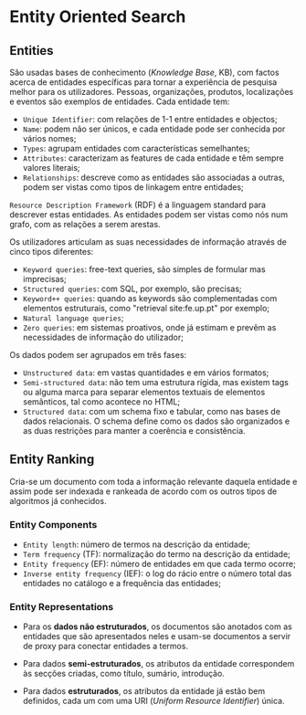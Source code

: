 # Entity Oriented Search

## Entities

São usadas bases de conhecimento (*Knowledge Base*, KB), com factos acerca de entidades específicas para tornar a experiência de pesquisa melhor para os utilizadores. Pessoas, organizações, produtos, localizações e eventos são exemplos de entidades. Cada entidade tem:

- `Unique Identifier`: com relações de 1-1 entre entidades e objectos;
- `Name`: podem não ser únicos, e cada entidade pode ser conhecida por vários nomes;
- `Types`: agrupam entidades com características semelhantes;
- `Attributes`: caracterizam as features de cada entidade e têm sempre valores literais;
- `Relationships`: descreve como as entidades são associadas a outras, podem ser vistas como tipos de linkagem entre entidades;

`Resource Description Framework` (RDF) é a linguagem standard para descrever estas entidades. As entidades podem ser vistas como nós num grafo, com as relações a serem arestas.

Os utilizadores articulam as suas necessidades de informação através de cinco tipos diferentes:

- `Keyword queries`: free-text queries, são simples de formular mas imprecisas;
- `Structured queries`: com SQL, por exemplo, são precisas;
- `Keyword++ queries`: quando as keywords são complementadas com elementos estruturais, como "retrieval site:fe.up.pt" por exemplo;
- `Natural language queries`;
- `Zero queries`: em sistemas proativos, onde já estimam e prevêm as necessidades de informação do utilizador;

Os dados podem ser agrupados em três fases:

- `Unstructured data`: em vastas quantidades e em vários formatos;
- `Semi-structured data`: não tem uma estrutura rígida, mas existem tags ou alguma marca para separar elementos textuais de elementos semânticos, tal como acontece no HTML;
- `Structured data`: com um schema fixo e tabular, como nas bases de dados relacionais. O schema define como os dados são organizados e as duas restrições para manter a coerência e consistência.

## Entity Ranking

Cria-se um documento com toda a informação relevante daquela entidade e assim pode ser indexada e rankeada de acordo com os outros tipos de algoritmos já conhecidos.

### Entity Components

- `Entity length`: número de termos na descrição da entidade;
- `Term frequency` (TF): normalização do termo na descrição da entidade;
- `Entity frequency` (EF): número de entidades em que cada termo ocorre;
- `Inverse entity frequency` (IEF): o log do rácio entre o número total das entidades no catálogo e a frequência das entidades;

### Entity Representations

- Para os **dados não estruturados**, os documentos são anotados com as entidades que são apresentados neles e usam-se documentos a servir de proxy para conectar entidades a termos.

- Para dados **semi-estruturados**, os atributos da entidade correspondem às secções criadas, como título, sumário, introdução.

- Para dados **estruturados**, os atributos da entidade já estão bem definidos, cada um com uma URI (*Uniform Resource Identifier*) única.

